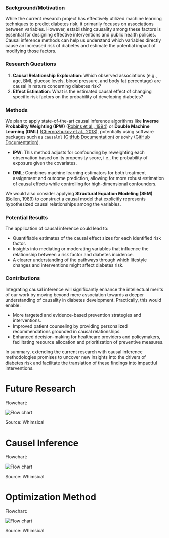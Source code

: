 ### Background/Motivation
While the current research project has effectively utilized machine learning techniques to predict diabetes risk, it primarily focuses on associations between variables. However, establishing causality among these factors is essential for designing effective interventions and public health policies. Causal inference methods can help us understand which variables directly cause an increased risk of diabetes and estimate the potential impact of modifying those factors.

### Research Questions
1. **Causal Relationship Exploration**: Which observed associations (e.g., age, BMI, glucose levels, blood pressure, and body fat percentage) are causal in nature concerning diabetes risk?
2. **Effect Estimation**: What is the estimated causal effect of changing specific risk factors on the probability of developing diabetes?

### Methods
We plan to apply state-of-the-art causal inference algorithms like **Inverse Probability Weighting (IPW)** ([Robins et al., 1994](https://www.ncbi.nlm.nih.gov/pmc/articles/PMC1044287/)) or **Double Machine Learning (DML)** ([Chernozhukov et al., 2018](https://arxiv.org/abs/1608.00060)), potentially using software packages such as `causalml` ([GitHub Documentation](https://github.com/uber/causalml)) or `DoWhy` ([GitHub Documentation](https://microsoft.github.io/dowhy/)). 

- **IPW**: This method adjusts for confounding by reweighting each observation based on its propensity score, i.e., the probability of exposure given the covariates.
  
- **DML**: Combines machine learning estimators for both treatment assignment and outcome prediction, allowing for more robust estimation of causal effects while controlling for high-dimensional confounders.

We would also consider applying **Structural Equation Modeling (SEM)** ([Bollen, 1989](https://psycnet.apa.org/record/1989-98043-001)) to construct a causal model that explicitly represents hypothesized causal relationships among the variables.

### Potential Results
The application of causal inference could lead to:
- Quantifiable estimates of the causal effect sizes for each identified risk factor.
- Insights into mediating or moderating variables that influence the relationship between a risk factor and diabetes incidence.
- A clearer understanding of the pathways through which lifestyle changes and interventions might affect diabetes risk.

### Contributions
Integrating causal inference will significantly enhance the intellectual merits of our work by moving beyond mere association towards a deeper understanding of causality in diabetes development. Practically, this would enable:
- More targeted and evidence-based prevention strategies and interventions.
- Improved patient counseling by providing personalized recommendations grounded in causal relationships.
- Enhanced decision-making for healthcare providers and policymakers, facilitating resource allocation and prioritization of preventive measures.

In summary, extending the current research with causal inference methodologies promises to uncover new insights into the drivers of diabetes risk and facilitate the translation of these findings into impactful interventions.

# Future Research
Flowchart: 

<img src="future_research.png" alt="Flow chart">

Source: Whimsical

# Causel Inference
Flowchart: 

<img src="Causal Inference for Analyzing Diabetes Probabilities (1).png" alt="Flow chart">

Source: Whimsical

# Optimization Method
Flowchart: 

<img src="Optimization method.png" alt="Flow chart">

Source: Whimsical
